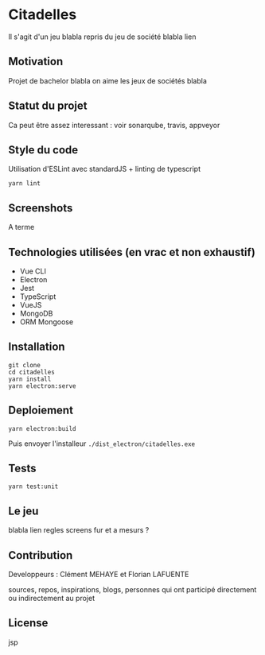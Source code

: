 # Citadelles
Il s'agit d'un jeu blabla repris du jeu de société blabla lien

## Motivation
Projet de bachelor blabla on aime les jeux de sociétés blabla

## Statut du projet
Ca peut être assez interessant : voir sonarqube, travis, appveyor

## Style du code
Utilisation d'ESLint avec standardJS + linting de typescript
```
yarn lint
```

## Screenshots
A terme

## Technologies utilisées (en vrac et non exhaustif)
- Vue CLI
- Electron
- Jest
- TypeScript
- VueJS
- MongoDB
- ORM Mongoose

## Installation
```
git clone
cd citadelles
yarn install
yarn electron:serve
```

## Deploiement
``` 
yarn electron:build
```
Puis envoyer l'installeur `./dist_electron/citadelles.exe`

## Tests
```
yarn test:unit
```

## Le jeu
blabla lien regles
screens fur et a mesurs ?

## Contribution
Developpeurs : Clément MEHAYE et Florian LAFUENTE

sources, repos, inspirations, blogs, personnes qui ont participé
directement ou indirectement au projet

## License 
jsp
